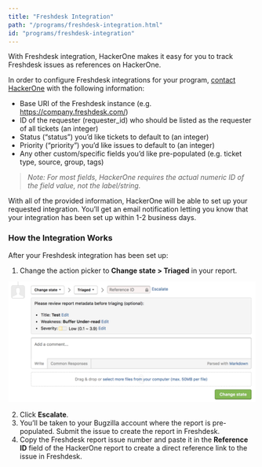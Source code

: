 ```yaml
---
title: "Freshdesk Integration"
path: "/programs/freshdesk-integration.html"
id: "programs/freshdesk-integration"
---
```


With Freshdesk integration, HackerOne makes it easy for you to track Freshdesk issues as references on HackerOne.

In order to configure Freshdesk integrations for your program, [contact HackerOne](https://support.hackerone.com/hc/en-us/requests/new) with the following information:

- Base URI of the Freshdesk instance (e.g. https://company.freshdesk.com/)
- ID of the requester (requester_id) who should be listed as the requester of all tickets (an integer)
- Status (“status”) you’d like tickets to default to (an integer)
- Priority (“priority”) you’d like issues to default to (an integer)
- Any other custom/specific fields you’d like pre-populated (e.g. ticket type, source, group, tags)

><i>Note: For most fields, HackerOne requires the actual numeric ID of the field value, not the label/string.</i>

With all of the provided information, HackerOne will be able to set up your requested integration. You’ll get an email notification letting you know that your integration has been set up within 1-2 business days.

### How the Integration Works
After your Freshdesk integration has been set up:
1. Change the action picker to **Change state > Triaged** in your report.

![integrations](./images/integrations.png)

2. Click **Escalate**.
3. You’ll be taken to your Bugzilla account where the report is pre-populated. Submit the issue to create the report in Freshdesk.
4. Copy the Freshdesk report issue number and paste it in the **Reference ID** field of the HackerOne report to create a direct reference link to the issue in Freshdesk.  

